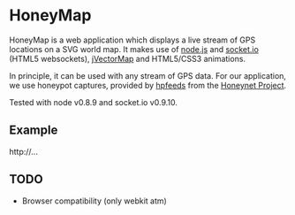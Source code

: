 HoneyMap
========

HoneyMap is a web application which displays a live stream of
GPS locations on a SVG world map. It makes use of
[node.js](http://nodejs.org/) and
[socket.io](http://socket.io/) (HTML5 websockets),
[jVectorMap](http://jvectormap.com/) and HTML5/CSS3 animations.

In principle, it can be used with any stream of GPS data. For our application,
we use honeypot captures, provided by [hpfeeds](https://github.com/rep/hpfeeds)
from the [Honeynet Project](http://www.honeynet.org/).

Tested with node v0.8.9 and socket.io v0.9.10.

Example
-------
http://...

TODO
----
* Browser compatibility (only webkit atm)
